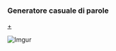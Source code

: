 ### Generatore casuale di parole
[+](https://editor.p5js.org/barsab/sketches/sN9B_L8dU)  
 

![Imgur](https://i.imgur.com/o8CV50T.png)
